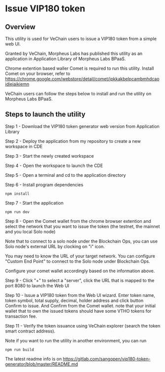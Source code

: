 # Issue VIP180 token


## Overview

This utility is used for VeChain users to issue a VIP180 token from a simple web UI.

Granted by VeChain, Morpheus Labs has published this utility as an application in Application Library of Morpheus Labs BPaaS.

Chrome extention based waller Comet is required to run this utility. Install Comet on your browser, refer to https://chrome.google.com/webstore/detail/comet/jpkkakbelpcambmhdcaoidiejaikiemn

VeChain users can follow the steps below to install and run the utility on Morpheus Labs BPaaS.


## Steps to launch the utility

Step 1 - Download the VIP180 token generator web version from Application Library

Step 2 - Deploy the application from my repository to create a new workspace in CDE

Step 3 - Start the newly created workspace

Step 4 - Open the workspace to launch the CDE

Step 5 - Open a terminal and cd to the application directory

Step 6 - Install program dependencies

```
npm install
```

Step 7 - Start the application

```
npm run dev
```

Step 8 - Open the Comet wallet from the chrome browser extention and select the network that you want to issue the token (the testnet, the mainnet and you local Solo node)

Note that to connect to a solo node under the Blockchain Ops, you can use Solo node's external URL by clocking on "i" icon.

You may need to know the URL of your target network. You can configure "Custom End Point" to connect to the Solo node under Blockchain Ops.

Configure your comet wallet accordingly based on the information above.

Step 9 - Click "+" to select a "server", click the URL that is mapped to the port 8080 to launch the Web UI

Step 10 - Issue a VIP180 token from the Web UI wizard. Enter token name, token symbol, total supply, decimal, holder address and click button Confirm to issue. And Confirm from the Comet wallet.
note that your initial wallet that to own the issued tokens should have some VTHO tokens for transaction fee.

Step 11 - Verify the token issuance using VeChain explorer (search the token smart contract address).



Note if you want to run the utility in another environment, you can run 

```
npm run build
```

The latest readme info is on https://gitlab.com/sangopen/vip180-token-generator/blob/master/README.md
